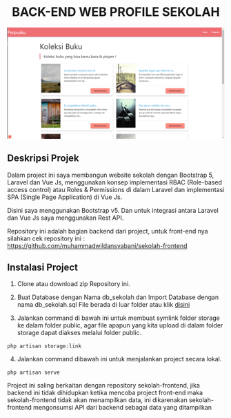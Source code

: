 ## <h1 align="center">BACK-END WEB PROFILE SEKOLAH</h1>

<p align="center"><a href="https://wikoding.netlify.app/" target="_blank"><img src="https://github.com/muhammadwildansyabani/assets/blob/master/Portofolio/perpus.PNG"></a></p>



## Deskripsi Projek

Dalam project ini saya membangun website sekolah dengan Bootstrap 5, Laravel dan Vue Js, menggunakan konsep implementasi RBAC (Role-based access control) atau Roles & Permissions di dalam Laravel dan implementasi SPA (Single Page Application) di Vue Js.

Disini saya menggunakan Bootstrap v5. Dan untuk integrasi antara Laravel dan Vue Js saya menggunakan Rest API.

Repository ini adalah bagian backend dari project, untuk front-end nya silahkan cek repository ini : 
https://github.com/muhammadwildansyabani/sekolah-frontend


## Instalasi Project

1. Clone atau download zip Repository ini.

2. Buat Database dengan Nama db_sekolah dan Import Database dengan nama db_sekolah.sql
File berada di luar folder atau klik <a href="https://github.com/muhammadwildansyabani/sekolah-backend/blob/master/db_sekolah.sql" target="_blank">disini</a>

3. Jalankan command di bawah ini untuk membuat symlink folder storage ke dalam folder public, agar file apapun yang kita upload di dalam folder storage dapat diakses melalui folder public.
```
php artisan storage:link
```

4. Jalankan command dibawah ini untuk menjalankan project secara lokal.
```
php artisan serve
```

Project ini saling berkaitan dengan repository sekolah-frontend, jika backend ini tidak dihidupkan ketika mencoba project front-end maka sekolah-frontend tidak akan menampilkan data, ini dikarenakan sekolah-frontend mengonsumsi API dari backend sebagai data yang ditampilkan
